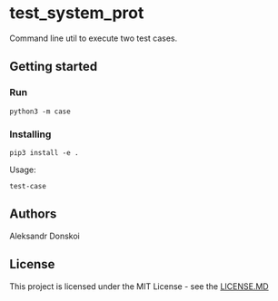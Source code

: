 # test_system_prot

Command line util to execute two test cases.

## Getting started

### Run

`python3 -m case`

### Installing

`pip3 install -e .`

Usage:

`test-case`

## Authors

Aleksandr Donskoi

## License

This project is licensed under the MIT License - see the [LICENSE.MD](https://github.com/adonskoi/integrity/blob/master/README.md)
